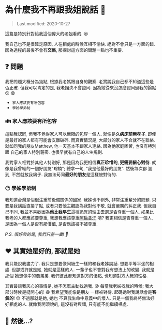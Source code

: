 # 為什麼我不再跟我姐說話 :girl:
> Last modified: 2020-10-27

這篇是特別針對給我這個偉大的老姐看的. :unamused:

我自己也不是很確定原因, 人在相處的時候互相不愉快. 絕對不會只是一方面的錯.
因為過程的最後不會有**交集**, 那探討這方面的問題一點也不重要.

## :question: 問題

我把問題大概分為幾點, 根據我老媽跟自身的觀察.
老實說我自己都不知道這些是否正確. 但我可以肯定的是, 我老姐決不會認同.
因為她從來沒怎麼認同過我的論點. :confused: :anguished:

* `家人應該要有所包容`
* `學姊學弟制`

### :family: 家人應該要有所包容

這點我認同, 但我不覺得家人可以無限的包容一個人. 就像是**久病床前無孝子**.
即使是最好的家人都有可能會支離破碎. 而真實情況是, 大部分的家人不合就不在聯絡.
就如同我的朋友Matthew, 他一天基本不跟家人連絡. 因為他家庭困苦, 也沒有特別跟
自己的家人特別親密. 也很早就有自己的人生規劃.

我對家人相對於其他人特別好, 那是因為我更相信**真正珍惜的, 更需要細心對待**.
就像是我曾經的一個好朋友"琮楠"; 總拿一句, "我是他最好的朋友". 然後每次都
遲到, 不然就放我鴿子. 我無法苟同**最好的朋友**是這樣被對待的.

### :no_mouth: 學姊學弟制

我知道台灣是個很注重前後備關係的國家. 我姊也不例外, 非常注重輩分的問題.
只要是我講話直接了點, 或者只要他主觀認為我對他不敬, 就會嚴厲的糾正我.
但我自己不同, 我並不喜歡因為**他比我早生**這種詭異的理由去選是否尊重一個人.
如果比我老的人都應該要尊重, 我想我應該尊重[阿扁貪汙](https://zh.wikipedia.org/wiki/%E9%99%B3%E6%B0%B4%E6%89%81%E5%AE%B6%E5%BA%AD%E5%AF%86%E5%B8%B3%E6%A1%88)
唷? 我更相信是否尊重一個人, 是因為一個人是否有那價值, 是否應該被不被尊重.

*P.S. 很好笑的是, 我們只差一歲! :grimacing:*

## :heart: 其實她是好的, 那就是她

我只能說我盡力了. 我只是想要像同級生一樣的和我老姊說話. 想要平等平坐的相處.
但那或許就是她, 她就是這樣的人. 一輩子也不會對我有想法上的改變. 我就是那個
她想像中的蠢弟弟. 我們彼此都知道對方的優點, 也知道對方大概的性格.

其實最讓我灰心的事情是, 她不怎麼主動找過我. :worried: 每當我老姊找我的時候;
我大部分時候是挺開心的! :smile: 我希望我能像是朋友
一樣被對待. 起碼她對我說話會是**客氣的**! :unamused: 不過那就是她, 她也
不算我生命中意義中的壞人. 只是一個我終將無法好好相處的人. 就像我開頭說的,
這沒有對與錯, 只有能不能繼續相處.

## :wave: 然後...?
